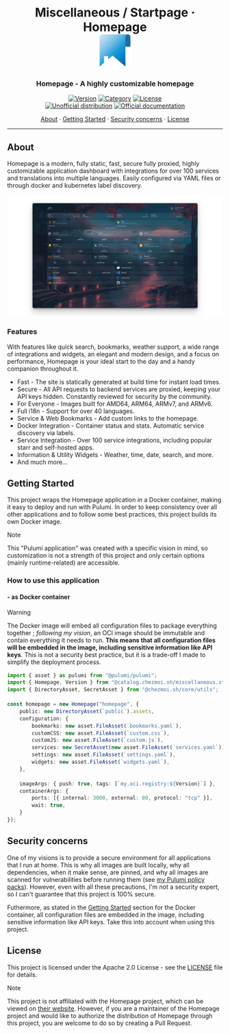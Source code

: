 <!-- markdownlint-disable MD033 -->
<h1 align="center">
  Miscellaneous / Startpage · Homepage
  <br/>
  <img src="docs/homepage.png" alt="homepage application logo" height="75">
</h1>

<h3 align="center">Homepage - A highly customizable homepage</h3>

<div align="center">

[![Version](https://img.shields.io/badge/Version-v0.8.13-orange.svg)](https://github.com/gethomepage/homepage/releases/tag/v0.8.13)
[![Category](https://img.shields.io/badge/Category-Miscellaneous-purple.svg)](../../)
[![License](https://img.shields.io/badge/License-Apache_2.0-blue.svg)](../../../../../LICENSE)
<br>
[![Unofficial distribution](https://img.shields.io/badge/Unofficial_Distribution-coral.svg?logo=gitlfs&logoColor=white)]()
[![Official documentation](https://img.shields.io/badge/Official_documentation-333.svg?logo=github)](https://gethomepage.dev/latest/)

<a href="#about">About</a> ·
<a href="#getting-started">Getting Started</a> ·
<a href="#security-concerns">Security concerns</a> ·
<a href="#license">License</a>

</div>

---

<!-- markdownlint-enable MD033 -->

## About

Homepage is a modern, fully static, fast, secure fully proxied, highly customizable application dashboard with
integrations for over 100 services and translations into multiple languages. Easily configured via YAML files or
through docker and kubernetes label discovery.

<!-- markdownlint-disable MD033 -->
<p align="center">
  <img src="docs/homepage_demo.png" alt="Homepage screenshot" />
</p>
<!-- markdownlint-enable MD033 -->

### Features

With features like quick search, bookmarks, weather support, a wide range of integrations and widgets, an elegant and
modern design, and a focus on performance, Homepage is your ideal start to the day and a handy companion throughout it.

-   Fast - The site is statically generated at build time for instant load times.
-   Secure - All API requests to backend services are proxied, keeping your API keys hidden. Constantly reviewed for
    security by the community.
-   For Everyone - Images built for AMD64, ARM64, ARMv7, and ARMv6.
-   Full i18n - Support for over 40 languages.
-   Service & Web Bookmarks - Add custom links to the homepage.
-   Docker Integration - Container status and stats. Automatic service discovery via labels.
-   Service Integration - Over 100 service integrations, including popular starr and self-hosted apps.
-   Information & Utility Widgets - Weather, time, date, search, and more.
-   And much more...

## Getting Started

This project wraps the Homepage application in a Docker container, making it easy to deploy and run with Pulumi.
In order to keep consistency over all other applications and to follow some best practices, this project builds its
own Docker image.

> [!NOTE]
> This "Pulumi application" was created with a specific vision in mind, so customization is not a strength of this
> project and only certain options (mainly runtime-related) are accessible.

### How to use this application

#### - as Docker container

> [!WARNING]
> The Docker image will embed all configuration files to package everything together ; _following my vision_, an
> OCI image should be immutable and contain everything it needs to run. **This means that all configuration files will
> be embedded in the image, including sensitive information like API keys**. This is not a security best practice, but
> it is a trade-off I made to simplify the deployment process.

```typescript
import { asset } as pulumi from "@pulumi/pulumi";
import { Homepage, Version } from "@catalog.chezmoi.sh/miscellaneous.startpage~homepage";
import { DirectoryAsset, SecretAsset } from "@chezmoi.sh/core/utils";

const homepage = new Homepage("homepage", {
    public: new DirectoryAsset(`public`).assets,
    configuration: {
        bookmarks: new asset.FileAsset(`bookmarks.yaml`),
        customCSS: new asset.FileAsset(`custom.css`),
        customJS: new asset.FileAsset(`custom.js`),
        services: new SecretAsset(new asset.FileAsset(`services.yaml`)),
        settings: new asset.FileAsset(`settings.yaml`),
        widgets: new asset.FileAsset(`widgets.yaml`),
    },

    imageArgs: { push: true, tags: [`my.oci.registry:${Version}`] },
    containerArgs: {
        ports: [{ internal: 3000, external: 80, protocol: "tcp" }],
        wait: true,
    }
});
```

## Security concerns

One of my visions is to provide a secure environment for all applications that I run at home. This is why all images are
built locally, why all dependencies, when it make sense, are pinned, and why all images are scanned for vulnerabilities
before running them (see [my Pulumi policy packs](../../../../../lib/policy-pack)).
However, even with all these precautions, I'm not a security expert, so I can't guarantee that this project is 100%
secure.

Futhermore, as stated in the [Getting Started](#--as-docker-container) section for the Docker container, all <!-- trunk-ignore(markdown-link-check/404): False positive on the anchor -->
configuration files are embedded in the image, including sensitive information like API keys. Take this into account
when using this project.

## License

This project is licensed under the Apache 2.0 License - see the [LICENSE](../../../../../LICENSE) file for details.

> [!NOTE]
> This project is not affiliated with the Homepage project, which can be viewed on
> [their website](https://gethomepage.dev/latest/).
> However, if you are a maintainer of the Homepage project and would like to authorize the distribution of Homepage
> through this project, you are welcome to do so by creating a Pull Request.
